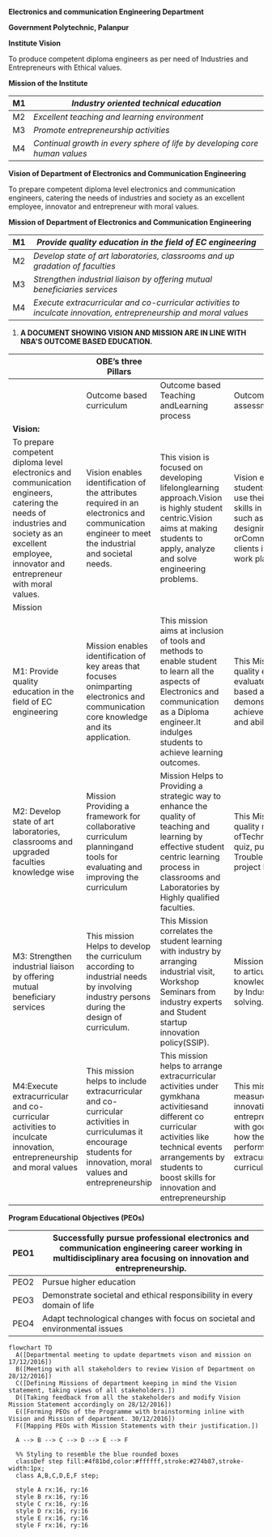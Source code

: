 **Electronics and communication Engineering Department**

**Government Polytechnic, Palanpur**

**Institute Vision**

To produce competent diploma engineers as per need of Industries and Entrepreneurs with Ethical values.

**Mission of the Institute**

| M1   | *Industry oriented technical education*                      |
| ---- | ------------------------------------------------------------ |
| M2   | *Excellent teaching and learning environment*                |
| M3   | *Promote entrepreneurship activities*                        |
| M4   | *Continual growth in every sphere of life by developing core human values* |

**Vision of Department of Electronics and Communication Engineering**

To prepare competent diploma level electronics and communication engineers, catering the needs of industries and society as an excellent employee, innovator and entrepreneur with moral values.

**Mission of Department of Electronics and Communication Engineering**

| M1   | *Provide quality education in the field of EC engineering*   |
| ---- | ------------------------------------------------------------ |
| M2   | *Develop state of art laboratories, classrooms and* *up gradation of* *faculties* |
| M3   | *Strengthen industrial liaison by offering mutual beneficiaries services* |
| M4   | *Execute extracurricular and co-curricular activities to inculcate innovation, entrepreneurship  and moral values* |

1. **A DOCUMENT SHOWING VISION AND MISSION ARE IN LINE WITH NBA'S OUTCOME BASED EDUCATION.**

|                                                              | OBE’s three Pillars                                          |                                                              |                                                              |
| ------------------------------------------------------------ | ------------------------------------------------------------ | ------------------------------------------------------------ | ------------------------------------------------------------ |
|                                                              | Outcome based curriculum                                     | Outcome based Teaching andLearning process                   | Outcome based assessment                                     |
| **Vision:**                                                  |                                                              |                                                              |                                                              |
| To prepare competent diploma level electronics and communication engineers, catering the needs of industries and society as an excellent employee, innovator and entrepreneur with moral values. | Vision enables identification of the attributes required in an electronics and communication engineer to meet the industrial and societal needs. | This vision is focused on developing lifelonglearning approach.Vision is highly student centric.Vision aims at making students to apply, analyze and solve engineering problems. | Vision ensures that the  students will be able to use their Knowledge and skills in aprofessional way, such as solvingproblems, designing experiments, orCommunicating with clients in their respective work place. |
| Mission                                                      |                                                              |                                                              |                                                              |
| M1: Provide quality education in the field of EC engineering | Mission enables identification of key areas that focuses onimparting electronics and communication core knowledge and its application. | This mission aims at inclusion of tools and methods to enable student to learn all the aspects of Electronics and communication as a Diploma engineer.It indulges students to achieve learning outcomes. | This Mission ensures that quality education is evaluated by criteria based assessment by demonstration of achievement of outcome and ability performance. |
| M2: Develop state of art laboratories, classrooms and upgraded faculties knowledge wise | Mission Providing a framework for collaborative curriculum planningand tools for evaluating and improving the curriculum | Mission Helps to Providing a strategic way to enhance the quality of teaching and learning by effective student centric learning process in classrooms and Laboratories by Highly qualified faculties. | This Mission enables quality measure ofTechnical skillsthrough quiz, puzzles, Troubleshooting and project based learning. |
| M3: Strengthen industrial liaison by offering mutual beneficiary services | This mission Helps to develop the curriculum according to industrial needs by involving industry persons during the design of curriculum. | This Mission correlates the student learning with industry by arranging industrial visit, Workshop Seminars from industry experts and Student startup innovation policy(SSIP). | Mission Helps to students to articulate the knowledge, practical skills by Industrial problem solving. |
| M4:Execute extracurricular and co-curricular activities to inculcate innovation, entrepreneurship  and moral values | This mission helps to include extracurricular and co-curricular activities in curriculumas it encourage students for innovation, moral values and entrepreneurship | This mission helps to arrange extracurricular activities under gymkhana activitiesand different co curricular activities like technical events arrangements by students to boost skills for innovation and entrepreneurship | This mission helps to measure the students innovation and entrepreneurshipcapability with good moral values by how they participate and performing in extracurricular and co-curricular activities. |

**Program Educational Objectives (PEOs)**

| PEO1 | Successfully pursue professional electronics and communication engineering career working in multidisciplinary area focusing on innovation and entrepreneurship. |
| ---- | ------------------------------------------------------------ |
| PEO2 | Pursue higher education                                      |
| PEO3 | Demonstrate societal and ethical responsibility in every domain of life |
| PEO4 | Adapt technological changes with focus on societal and environmental issues |

```mermaid
flowchart TD
  A([Departmental meeting to update departmets vison and mission on 17/12/2016])
  B([Meeting with all stakeholders to review Vision of Department on 28/12/2016])
  C([Defining Missions of department keeping in mind the Vision statement, taking views of all stakeholders.])
  D([Taking feedback from all the stakeholders and modify Vision Mission Statement accordingly on 28/12/2016])
  E([Forming PEOs of the Programme with brainstorming inline with Vision and Mission of department. 30/12/2016])
  F([Mapping PEOs with Mission Statements with their justification.])

  A --> B --> C --> D --> E --> F

  %% Styling to resemble the blue rounded boxes
  classDef step fill:#4f81bd,color:#ffffff,stroke:#274b87,stroke-width:1px;
  class A,B,C,D,E,F step;

  style A rx:16, ry:16
  style B rx:16, ry:16
  style C rx:16, ry:16
  style D rx:16, ry:16
  style E rx:16, ry:16
  style F rx:16, ry:16

```

